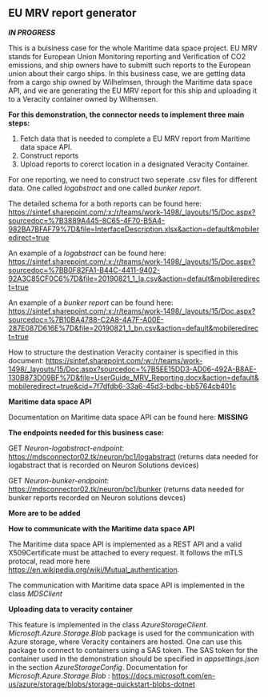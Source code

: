 
## **EU MRV report generator** 
*__IN PROGRESS__*

This is a buisiness case for the whole Maritime data space project. EU MRV stands for European Union Monitoring reporting and Verification of CO2 emissions, and ship owners have to submitt such reports to the European union about their cargo ships. In this business case, we are getting data from a cargo ship owned by Wilhelmsen, through the Maritime data space API, and we are generating the EU MRV report for this ship and uploading it to a Veracity container owned by Wilhemsen.

**For this demonstration, the connector needs to implement three main steps:**
1. Fetch data that is needed to complete a EU MRV report from Maritime data space API.
2. Construct reports
3. Upload reports to corerct location in a designated Veracity Container.

For one reporting, we need to construct two seperate .csv files for different data. One called *logabstract* and one called *bunker report*. 

The detailed schema for a both reports can be found here: https://sintef.sharepoint.com/:x:/r/teams/work-1498/_layouts/15/Doc.aspx?sourcedoc=%7B3889A445-8C65-4F70-B5A4-982BA7BFAF79%7D&file=InterfaceDescription.xlsx&action=default&mobileredirect=true

An example of a *logabstract* can be found here: https://sintef.sharepoint.com/:x:/r/teams/work-1498/_layouts/15/Doc.aspx?sourcedoc=%7BB0F82FA1-B44C-4411-9402-92A3C85CF0C6%7D&file=20190821_1_la.csv&action=default&mobileredirect=true

An example of a *bunker report* can be found here: https://sintef.sharepoint.com/:x:/r/teams/work-1498/_layouts/15/Doc.aspx?sourcedoc=%7B10BA4788-C2A8-4A7F-A00E-287E087D616E%7D&file=20190821_1_bn.csv&action=default&mobileredirect=true

How to structure the destination Veracity container is specified in this document: https://sintef.sharepoint.com/:w:/r/teams/work-1498/_layouts/15/Doc.aspx?sourcedoc=%7B5EE15DD3-AD06-492A-B8AE-130B873D09BF%7D&file=UserGuide_MRV_Reporting.docx&action=default&mobileredirect=true&cid=7f7dfdb6-33a6-45d3-bdbc-bb5764cb401c

**Maritime data space API**

Documentation on Maritime data space API can be found here: **MISSING**


**The endpoints needed for this business case:**


GET *Neuron-logabstract-endpoint*: https://mdsconnector02.tk/neuron/bc1/logabstract (returns data needed for logabstract that is recorded on Neuron Solutions devices)

GET *Neuron-bunker-endpoint*: https://mdsconnector02.tk/neuron/bc1/bunker (returns data needed for bunker reports recorded on Neuron solutions devces)

**More are to be added**


**How to communicate with the Maritime data space API**

The Maritime data space API is implemented as a REST API and a valid X509Certificate must be attached to every request. It follows the mTLS protocal, read more here https://en.wikipedia.org/wiki/Mutual_authentication.


The communication with Maritime data space API is implemented in the class *MDSClient*

**Uploading data to veracity container**

This feature is implemented in the class *AzureStorageClient*. *Microsoft.Azure.Storage.Blob* package is used for the communication with Azure storage, where Veracity containers are hosted. One can use this package to connect to containers using a SAS token. The SAS token for the container used in the demonstration should be specified in *appsettings.json* in the section *AzureStorageConfig*.
Documentation for *Microsoft.Azure.Storage.Blob* : https://docs.microsoft.com/en-us/azure/storage/blobs/storage-quickstart-blobs-dotnet